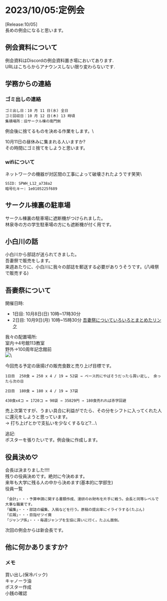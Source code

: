 # 2023/10/05:定例会
[Release:10/05]\
長めの例会になると思います。

## 例会資料について
例会資料はDiscordの例会資料置き場においてあります.\
URLはこちらからアナウンスしない限り変わらないです.

## 学務からの連絡
### ゴミ出しの連絡
```
ゴミ出し日：10 月 11 日(水) 全日
ゴミ回収日：10 月 12 日(木) 13 時頃
集積場所：旧サークル棟の南門側
```

例会後に捨てるものを決める作業をします。\

10月11日の昼休みに集まれる人いますか?\
その時間にゴミ捨てをしようと思います。

### wifiについて 
ネットワークの機器が対区間の工事によって破壊されたようです笑笑\
```
SSID: SPWH_L12_a738a2
暗号化キー: 1e0105225f689
```

## サークル棟裏の駐車場
サークル棟裏の駐車場に遮断機がつけられました。\
林泉寺の方の学生駐車場の方にも遮断機が付く用です。

## 小白川の話
小白川から部誌が送られてきました。\
吾妻祭で販売をします。\
来週あたりに、小白川に我々の部誌を郵送する必要がありうそうです。(八峰祭で販売する)

## 吾妻祭について

開催日時:
- 1日目: 10月8日(日) 10時~17時30分
- 2日目: 10月9日(月) 10時~15時30分
[吾妻祭についていろいろとまとめたリンク](https://yamadai-manken-matunituru.notion.site/2023-db347fabefbe4ab2b7490947864415b3?pvs=4)

我々の配置場所:\
室内->4号館113教室\
野外->100周年記念館前\
![](https://cdn.discordapp.com/attachments/1129317681334599680/1159485258538963045/image.png?ex=653131cb&is=651ebccb&hm=2c28db13886e24ae5fbe2edd491c7895b4c79617f8f1fde65b6273af4a8863b8&)\

今回売る予定の唐揚げの販売食数と売り上げ目標です。
```
1日目  250食 = 250 x 4 / 19 = 52袋 → ペース的にやばそうだったら買い足し,　余ったら次の日

2日目  180食 = 180 x 4 / 19 = 37袋

430食x4コ = 1720コ = 90袋 → 35829円 → 180食売れれば赤字回避
```

売上次第ですが、うまい具合に利益がでたら、その分をシフトに入ってくれた人に還元をしようと思っています。\
-> 打ち上げとかで支払いを少なくするなど?...\

追記:\
ポスターを張りたいです。例会後に作成します。

## 役員決め♡
会長は決まりました!!!!\
残りの役員決めです。絶対に今決めます。\
来年も大学に残る人の中から決めます(基本的に学部生)\
役員一覧
```
「会計」・・・予算申請に関する書類作成、漫研のお財布を片手に戦う。会長と同等レベルで大事な職業です。
「編集」・・・部誌の編集、入稿などを行う。原稿の提出率にイライラする(たぶん)
「広報」・・・目指せツイ廃
「ジャンプ係」・・・毎週ジャンプを生協に買いに行く。たぶん面倒。
```

次回の例会からは新会長です。
## 他に何かありますか?
### メモ
買い出し(保冷バック)\
キャノーラ油\
ポスター作成\
小銭の確認
